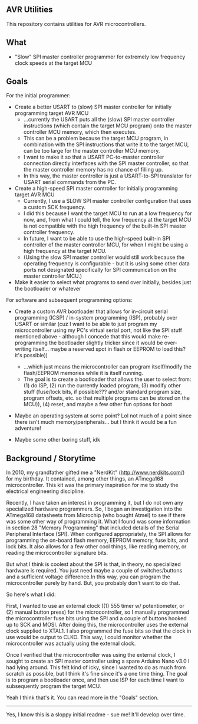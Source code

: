 AVR Utilities
---

This repository contains utilities for AVR microcontrollers.

## What

- "Slow" SPI master controller programmer for extremely low frequency clock speeds at the target MCU

## Goals

For the initial programmer:
- Create a better USART to (slow) SPI master controller for initially programming target AVR MCU
  - ...currently the USART puts all the (slow) SPI master controller instructions (which contain the target MCU program) onto the master controller MCU memory, which then executes.
  - This can be a problem because the target MCU program, in combination with the SPI instructions that write it to the target MCU, can be too large for the master controller MCU memory.
  - I want to make it so that a USART PC-to-master controller connection directly interfaces with the SPI master controller, so that the master controller memory has no chance of filling up.
  - In this way, the master controller is just a USART-to-SPI translator for USART serial commands from the PC.
- Create a high-speed SPI master controller for initially programming target AVR MCU
  - Currently, I use a SLOW SPI master controller configuration that uses a custom SCK frequency.
  - I did this because I want the target MCU to run at a low frequency for now, and, from what I could tell, the low frequency at the target MCU is not compatible with the high frequency of the built-in SPI master controller frequency.
  - In future, I want to be able to use the high-speed built-in SPI controller of the master controller MCU, for when I might be using a high frequency at the target MCU.
  - (Using the slow SPI master controller would still work because the operating frequency is configurable - but it is using some other data ports not designated specifically for SPI communication on the master controller MCU.)
- Make it easier to select what programs to send over initially, besides just the bootloader or whatever


For software and subsequent programming options:
- Create a custom AVR bootloader that allows for in-circuit serial programming (ICSP) / in-system programming (ISP), probably over USART or similar (cuz I want to be able to just program my microcontroller using my PC's virtual serial port, not like the SPI stuff mentioned above - although I concede that this would make re-programming the bootloader slightly tricker since it would be over-writing itself... maybe a reserved spot in flash or EEPROM to load this? it's possible))
  - ...which just means the microcontroller can program itself/modify the flash/EEPROM memories while it is itself running.
  - The goal is to create a bootloader that allows the user to select from: (1) do ISP, (2) run the currently loaded program, (3) modify other stuff (fuse/lock bits, if possible??? and/or standard program size, program offsets, etc. so that multiple programs can be stored on the MCU)), (4) reset, and maybe a few other fun options for boot
- Maybe an operating system at some point? Lol not much of a point since there isn't much memory/peripherals... but I think it would be a fun adventure!

- Maybe some other boring stuff, idk

## Background / Storytime
In 2010, my grandfather gifted me a "NerdKit" (http://www.nerdkits.com/) for my birthday.
It contained, among other things, an ATmega168 microcontroller.
This kit was the primary inspiration for me to study the electrical engineering discipline.

Recently, I have taken an interest in programming it, but I do not own any specialized hardware programmers.
So, I began an investigation into the ATmega168 datasheets from Microchip (who bought Atmel) to see if there was some other way of programming it.
What I found was some information in section 28 "Memory Programming" that included details of the Serial Peripheral Interface (SPI).
When configured appropriately, the SPI allows for programming the on-board flash memory, EEPROM memory, fuse bits, and lock bits.
It also allows for a few other cool things, like reading memory, or reading the microcontroller signature bits.

But what I think is coolest about the SPI is that, in theory, no specialized hardware is required.
You just need maybe a couple of switches/buttons and a sufficient voltage difference.In this way, you can program the microcontroller purely by hand.
But, you probably don't want to do that.

So here's what I did:

First, I wanted to use an external clock ((1) 555 timer w/ potentiometer, or (2) manual button press) for the microcontroller, so I manually programmed the microcontroller fuse bits using the SPI and a couple of buttons hooked up to SCK and MOSI.
After doing this, the microcontroller uses the external clock supplied to XTAL1.
I also programmed the fuse bits so that the clock in use would be output to CLKO.
This way, I could monitor whether the microcontroller was actually using the external clock.

Once I verified that the microcontroller was using the external clock, I sought to create an SPI master controller using a spare Arduino Nano v3.0 I had lying around.
This felt kind of icky, since I wanted to do as much from scratch as possible, but I think it's fine since it's a one time thing. The goal is to program a bootloader once, and then use ISP for each time I want to subsequently program the target MCU.

Yeah I think that's it. You can read more in the "Goals" section.

---

Yes, I know this is a sloppy initial readme - sue me! It'll develop over time.

